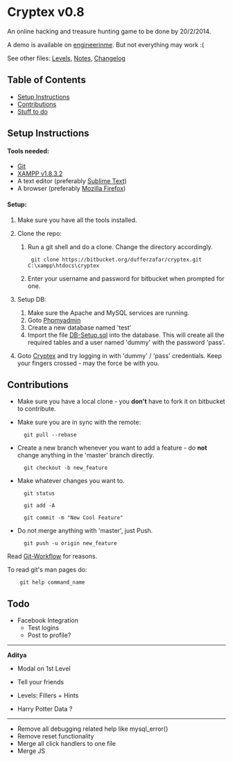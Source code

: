 # Cryptex v0.8

An online hacking and treasure hunting game to be done by 20/2/2014.

A demo is available on [engineerinme](http://engineerinme.com/cryptex/). But not everything may work :(

See other files: [Levels](/dufferzafar/cryptex/src/master/Levels.md), [Notes](/dufferzafar/cryptex/src/master/Notes.md), [Changelog](/dufferzafar/cryptex/src/master/Changelog-Deprecated.md)

## Table of Contents

* [Setup Instructions](#markdown-header-setup-instructions)
* [Contributions](#markdown-header-contributions)
* [Stuff to do](#markdown-header-todo)

## Setup Instructions

#### Tools needed:

* [Git](http://git-scm.com/downloads) 
* [XAMPP v1.8.3.2](http://www.apachefriends.org/en/xampp.html)
* A text editor (preferably [Sublime Text](http://sublimetext.com/3))
* A browser (preferably [Mozilla Firefox](http://www.mozilla.org/en-US/firefox/new/))

#### Setup:

1. Make sure you have all the tools installed.

2. Clone the repo:
    1. Run a git shell and do a clone. Change the directory accordingly.

            git clone https://bitbucket.org/dufferzafar/cryptex.git C:\xampp\htdocs\cryptex

    2. Enter your username and password for bitbucket when prompted for one.

3. Setup DB:
    1. Make sure the Apache and MySQL services are running.
    2. Goto [Phpmyadmin](http://localhost/phpmyadmin/)
    3. Create a new database named 'test'
    4. Import the file [DB-Setup.sql](/dufferzafar/cryptex/src/master/DB-Setup.sql) into the database. This will create all the required tables and a user named 'dummy' with the password 'pass'.

4. Goto [Cryptex](http://localhost/cryptex/index.php) and try logging in with 'dummy' / 'pass' credentials. Keep your fingers crossed - may the force be with you.

## Contributions

* Make sure you have a local clone - you **don't** have to fork it on bitbucket to contribute.

* Make sure you are in sync with the remote:

        git pull --rebase

* Create a new branch whenever you want to add a feature - do **not** change anything in the 'master' branch directly.

        git checkout -b new_feature

* Make whatever changes you want to.

        git status
        
        git add -A

        git commit -m "New Cool Feature"

* Do not merge anything with 'master', just Push. 

        git push -u origin new_feature

Read [Git-Workflow](https://www.atlassian.com/git/workflows#!workflow-gitflow) for reasons.

To read git's man pages do:

        git help command_name

## Todo

* Facebook Integration 
    * Test logins
    * Post to profile?

----------------------------------

**Aditya**

* Modal on 1st Level
* Tell your friends

* Levels: Fillers + Hints
* Harry Potter Data ?

----------------------------------

* Remove all debugging related help like mysql_error()
* Remove reset functionality
* Merge all click handlers to one file
* Merge JS <footer>
